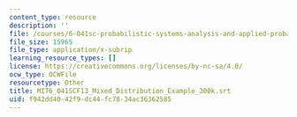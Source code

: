 ```yaml
---
content_type: resource
description: ''
file: /courses/6-041sc-probabilistic-systems-analysis-and-applied-probability-fall-2013/f942dd4042f9dc44fc7834ac36362585_MIT6_041SCF13_Mixed_Distribution_Example_300k.srt
file_size: 15965
file_type: application/x-subrip
learning_resource_types: []
license: https://creativecommons.org/licenses/by-nc-sa/4.0/
ocw_type: OCWFile
resourcetype: Other
title: MIT6_041SCF13_Mixed_Distribution_Example_300k.srt
uid: f942dd40-42f9-dc44-fc78-34ac36362585
---
```

